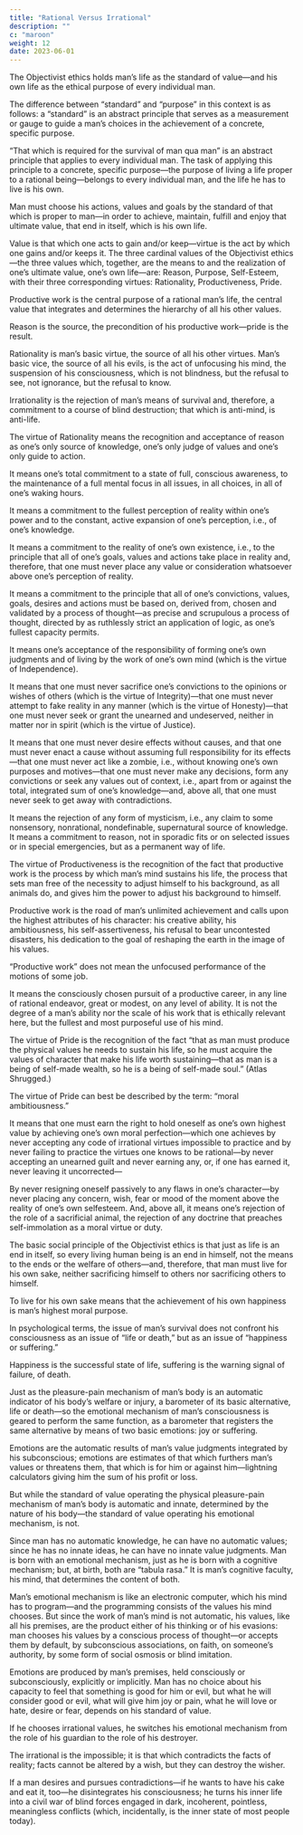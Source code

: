 ```yaml
---
title: "Rational Versus Irrational"
description: ""
c: "maroon"
weight: 12
date: 2023-06-01
---
```



The Objectivist ethics holds man’s life as the standard of value—and his own life as the ethical purpose of every individual man.

The difference between “standard” and “purpose” in this context is as follows: a “standard” is an abstract principle that serves as a measurement or
gauge to guide a man’s choices in the achievement of a concrete, specific purpose.

“That which is required for the survival of man qua man” is an abstract principle that applies to every individual man. The task of applying
this principle to a concrete, specific purpose—the purpose of living a life proper to a rational being—belongs to every individual man, and the life he
has to live is his own.

Man must choose his actions, values and goals by the standard of that which is proper to man—in order to achieve, maintain, fulfill and enjoy that
ultimate value, that end in itself, which is his own life. 

Value is that which one acts to gain and/or keep—virtue is the act by which one gains and/or keeps it. The three cardinal values of the Objectivist
ethics—the three values which, together, are the means to and the realization of one’s ultimate value, one’s own life—are: Reason, Purpose, Self-Esteem, with their three corresponding virtues: Rationality, Productiveness, Pride. 

Productive work is the central purpose of a rational man’s life, the central value that integrates and determines the hierarchy of all his other values.

Reason is the source, the precondition of his productive work—pride is the result.

Rationality is man’s basic virtue, the source of all his other virtues. Man’s basic vice, the source of all his evils, is the act of unfocusing his mind, the suspension of his consciousness, which is not blindness, but the refusal to see, not ignorance, but the refusal to know. 

Irrationality is the rejection of man’s means of survival and, therefore, a commitment to a course of blind
destruction; that which is anti-mind, is anti-life.

The virtue of Rationality means the recognition and acceptance of reason as one’s only source of knowledge, one’s only judge of values and one’s
only guide to action.

It means one’s total commitment to a state of full, conscious awareness, to the maintenance of a full mental focus in all issues, in all choices, in all of one’s waking hours. 

It means a commitment to the fullest perception of reality within one’s power and to the constant, active expansion of one’s perception, i.e., of one’s knowledge. 

It means a commitment to the reality of one’s own existence, i.e., to the principle that all of one’s goals, values and actions take place in reality and, therefore, that one must never place any value or consideration whatsoever above one’s perception of reality. 

It means a commitment to the principle that all of one’s convictions, values, goals, desires and actions must be based on, derived
from, chosen and validated by a process of thought—as precise and scrupulous a process of thought, directed by as ruthlessly strict an
application of logic, as one’s fullest capacity permits. 

It means one’s acceptance of the responsibility of forming one’s own judgments and of living by the work of one’s own mind (which is the virtue of Independence). 

It means that one must never sacrifice one’s convictions to the opinions or wishes of others (which is the virtue of Integrity)—that one must never
attempt to fake reality in any manner (which is the virtue of Honesty)—that one must never seek or grant the unearned and undeserved, neither in matter
nor in spirit (which is the virtue of Justice). 

It means that one must never desire effects without causes, and that one must never enact a cause without assuming full responsibility for its effects—that one must never act like a zombie, i.e., without knowing one’s own purposes and motives—that one must never make any decisions, form any convictions or seek any values out of context, i.e., apart from or against the total, integrated sum of one’s knowledge—and, above all, that one must never seek to get away with contradictions. 

It means the rejection of any form of mysticism, i.e., any claim to some nonsensory, nonrational, nondefinable, supernatural source of knowledge. It means a commitment to reason, not in sporadic fits or on selected issues or in special emergencies, but as a permanent way of life.

The virtue of Productiveness is the recognition of the fact that productive work is the process by which man’s mind sustains his life, the process that sets man free of the necessity to adjust himself to his background, as all animals do, and gives him the power to adjust his background to himself. 

Productive work is the road of man’s unlimited achievement and calls upon the highest attributes of his character: his creative ability, his ambitiousness, his self-assertiveness, his refusal to bear uncontested disasters, his dedication to the goal of reshaping the earth in the image of his values. 

“Productive work” does not mean the unfocused performance of the motions of some job. 

It means the consciously chosen pursuit of a productive career, in any line of rational endeavor, great or modest, on any level of ability. It is not the degree of a man’s ability nor the scale of his work that is ethically relevant
here, but the fullest and most purposeful use of his mind.

The virtue of Pride is the recognition of the fact “that as man must produce the physical values he needs to sustain his life, so he must acquire
the values of character that make his life worth sustaining—that as man is a being of self-made wealth, so he is a being of self-made soul.” (Atlas
Shrugged.)

The virtue of Pride can best be described by the term: “moral ambitiousness.” 

It means that one must earn the right to hold oneself as one’s own highest value by achieving one’s own moral perfection—which one achieves by never accepting any code of irrational virtues impossible to practice and by never failing to practice the virtues one knows to be rational—by never accepting an unearned guilt and never earning any, or, if one has earned it, never leaving it uncorrected—

By never resigning oneself passively to any flaws in one’s character—by never placing any concern, wish, fear or mood of the moment above the reality of one’s own selfesteem. And, above all, it means one’s rejection of the role of a sacrificial animal, the rejection of any doctrine that preaches self-immolation as a moral virtue or duty.

The basic social principle of the Objectivist ethics is that just as life is an end in itself, so every living human being is an end in himself, not the means to the ends or the welfare of others—and, therefore, that man must live for his own sake, neither sacrificing himself to others nor sacrificing others to himself. 

To live for his own sake means that the achievement of his own happiness is man’s highest moral purpose.

In psychological terms, the issue of man’s survival does not confront his consciousness as an issue of “life or death,” but as an issue of “happiness or suffering.” 

Happiness is the successful state of life, suffering is the warning signal of failure, of death. 
 
Just as the pleasure-pain mechanism of man’s body is an automatic indicator of his body’s welfare or injury, a barometer of its basic alternative, life or death—so the emotional mechanism of man’s consciousness is geared to perform the same function, as a barometer that registers the same alternative by means of two basic emotions: joy or suffering. 

Emotions are the automatic results of man’s value judgments integrated by his subconscious; emotions are estimates of that which furthers
man’s values or threatens them, that which is for him or against him—lightning calculators giving him the sum of his profit or loss.

But while the standard of value operating the physical pleasure-pain mechanism of man’s body is automatic and innate, determined by the nature
of his body—the standard of value operating his emotional mechanism, is not. 

Since man has no automatic knowledge, he can have no automatic values; since he has no innate ideas, he can have no innate value judgments.
Man is born with an emotional mechanism, just as he is born with a cognitive mechanism; but, at birth, both are “tabula rasa.” It is man’s
cognitive faculty, his mind, that determines the content of both. 

Man’s emotional mechanism is like an electronic computer, which his mind has to program—and the programming consists of the values his mind chooses.
But since the work of man’s mind is not automatic, his values, like all his premises, are the product either of his thinking or of his evasions: man
chooses his values by a conscious process of thought—or accepts them by default, by subconscious associations, on faith, on someone’s authority, by
some form of social osmosis or blind imitation. 

Emotions are produced by man’s premises, held consciously or subconsciously, explicitly or implicitly. Man has no choice about his capacity to feel that something is good for him or evil, but what he will consider good or evil, what will give him joy or pain, what he will love or hate, desire or fear, depends on his standard of value. 

If he chooses irrational values, he switches his emotional mechanism from the role of his guardian to the role of his destroyer.

The irrational is the impossible; it is that which contradicts the facts of reality; facts cannot be altered by a wish, but they can destroy the wisher. 

If a man desires and pursues contradictions—if he wants to have his cake and eat it, too—he disintegrates his consciousness; he turns his inner life into a civil war of blind forces engaged in dark, incoherent, pointless, meaningless conflicts (which, incidentally, is the inner state of most people today).
